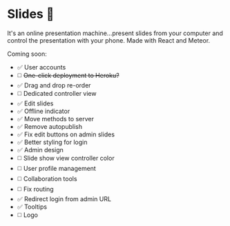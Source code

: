 # Slides 🎉

It's an online presentation machine...present slides from your computer and control the presentation with your phone. Made with React and Meteor.

Coming soon:
* ✅ User accounts
* ◻️ ~~One-click deployment to Heroku?~~
* ✅ Drag and drop re-order
* ◻️ Dedicated controller view
* ✅ Edit slides
* ✅ Offline indicator
* ✅ Move methods to server
* ✅ Remove autopublish
* ✅ Fix edit buttons on admin slides
* ✅ Better styling for login
* ✅ Admin design
* ◻️ Slide show view controller color
* ◻️ User profile management
* ◻️ Collaboration tools
* ◻️ Fix routing
* ✅ Redirect login from admin URL
* ✅ Tooltips
* ◻️ Logo
